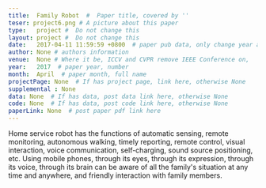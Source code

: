 ```yaml
---
title:  Family Robot  #  Paper title, covered by ''
teser: project6.png # A picture about this paper
type:   project #  Do not change this
layout: project #  Do not change this
date:   2017-04-11 11:59:59 +0800  # paper pub data, only change year and month according to this format
author: None # authors information
venue:  None # Where it be, ICCV and CVPR remove IEEE Conference on,
year:   2017  # paper year, number
month:  April  # paper month, full name
projectPage: None  # If has project page, link here, otherwise None
supplemental : None
data: None  # If has data, post data link here, otherwise None
code: None  # If has data, post code link here, otherwise None
paperLink: None  # post paper pdf link here
---
```


Home service robot has the functions of automatic sensing, remote monitoring, autonomous walking, timely reporting, remote control, visual interaction, voice communication, self-charging, sound source positioning, etc. Using mobile phones, through its eyes, through its expression, through its voice, through its brain can be aware of all the family's situation at any time and anywhere, and friendly interaction with family members.